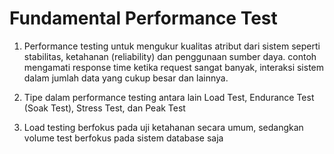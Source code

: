 # Fundamental Performance Test
1. Performance testing untuk mengukur kualitas atribut dari sistem seperti stabilitas, ketahanan (reliability) dan penggunaan sumber daya. contoh mengamati response time ketika request sangat banyak, interaksi sistem dalam jumlah data yang cukup besar dan lainnya.

2. Tipe dalam performance testing antara lain Load Test, Endurance Test (Soak Test), Stress Test, dan Peak Test

3. Load testing berfokus pada uji ketahanan secara umum, sedangkan volume test berfokus pada sistem database saja